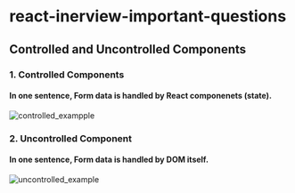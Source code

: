 # react-inerview-important-questions
## Controlled and Uncontrolled Components
### 1. Controlled Components
####   In one sentence, Form data is handled by React componenets (state).
![controlled_exampple](https://user-images.githubusercontent.com/31300915/147195673-a6de7816-c519-4e64-ace1-cecf484d43f8.PNG)

### 2. Uncontrolled Component
####   In one sentence, Form data is handled by DOM itself.
![uncontrolled_example](https://user-images.githubusercontent.com/31300915/147196147-324ccf77-e72b-4391-9b9e-d4187a7664fd.PNG)
